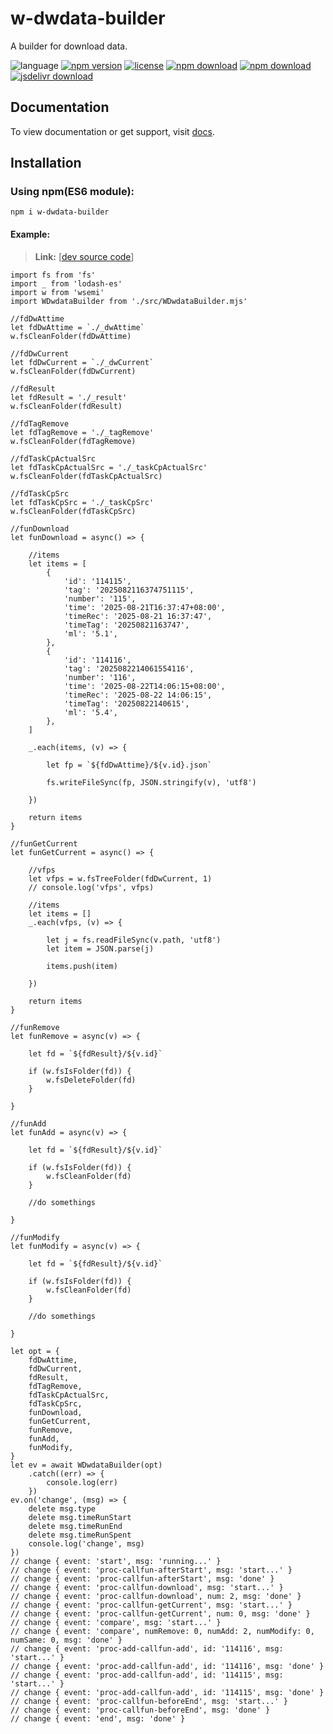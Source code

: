 # w-dwdata-builder
A builder for download data.

![language](https://img.shields.io/badge/language-JavaScript-orange.svg) 
[![npm version](http://img.shields.io/npm/v/w-dwdata-builder.svg?style=flat)](https://npmjs.org/package/w-dwdata-builder) 
[![license](https://img.shields.io/npm/l/w-dwdata-builder.svg?style=flat)](https://npmjs.org/package/w-dwdata-builder) 
[![npm download](https://img.shields.io/npm/dt/w-dwdata-builder.svg)](https://npmjs.org/package/w-dwdata-builder) 
[![npm download](https://img.shields.io/npm/dm/w-dwdata-builder.svg)](https://npmjs.org/package/w-dwdata-builder) 
[![jsdelivr download](https://img.shields.io/jsdelivr/npm/hm/w-dwdata-builder.svg)](https://www.jsdelivr.com/package/npm/w-dwdata-builder)

## Documentation
To view documentation or get support, visit [docs](https://yuda-lyu.github.io/w-dwdata-builder/global.html).

## Installation
### Using npm(ES6 module):
```alias
npm i w-dwdata-builder
```

#### Example:
> **Link:** [[dev source code](https://github.com/yuda-lyu/w-dwdata-builder/blob/master/g.mjs)]
```alias
import fs from 'fs'
import _ from 'lodash-es'
import w from 'wsemi'
import WDwdataBuilder from './src/WDwdataBuilder.mjs'

//fdDwAttime
let fdDwAttime = `./_dwAttime`
w.fsCleanFolder(fdDwAttime)

//fdDwCurrent
let fdDwCurrent = `./_dwCurrent`
w.fsCleanFolder(fdDwCurrent)

//fdResult
let fdResult = './_result'
w.fsCleanFolder(fdResult)

//fdTagRemove
let fdTagRemove = './_tagRemove'
w.fsCleanFolder(fdTagRemove)

//fdTaskCpActualSrc
let fdTaskCpActualSrc = './_taskCpActualSrc'
w.fsCleanFolder(fdTaskCpActualSrc)

//fdTaskCpSrc
let fdTaskCpSrc = './_taskCpSrc'
w.fsCleanFolder(fdTaskCpSrc)

//funDownload
let funDownload = async() => {

    //items
    let items = [
        {
            'id': '114115',
            'tag': '2025082116374751115',
            'number': '115',
            'time': '2025-08-21T16:37:47+08:00',
            'timeRec': '2025-08-21 16:37:47',
            'timeTag': '20250821163747',
            'ml': '5.1',
        },
        {
            'id': '114116',
            'tag': '2025082214061554116',
            'number': '116',
            'time': '2025-08-22T14:06:15+08:00',
            'timeRec': '2025-08-22 14:06:15',
            'timeTag': '20250822140615',
            'ml': '5.4',
        },
    ]

    _.each(items, (v) => {

        let fp = `${fdDwAttime}/${v.id}.json`

        fs.writeFileSync(fp, JSON.stringify(v), 'utf8')

    })

    return items
}

//funGetCurrent
let funGetCurrent = async() => {

    //vfps
    let vfps = w.fsTreeFolder(fdDwCurrent, 1)
    // console.log('vfps', vfps)

    //items
    let items = []
    _.each(vfps, (v) => {

        let j = fs.readFileSync(v.path, 'utf8')
        let item = JSON.parse(j)

        items.push(item)

    })

    return items
}

//funRemove
let funRemove = async(v) => {

    let fd = `${fdResult}/${v.id}`

    if (w.fsIsFolder(fd)) {
        w.fsDeleteFolder(fd)
    }

}

//funAdd
let funAdd = async(v) => {

    let fd = `${fdResult}/${v.id}`

    if (w.fsIsFolder(fd)) {
        w.fsCleanFolder(fd)
    }

    //do somethings

}

//funModify
let funModify = async(v) => {

    let fd = `${fdResult}/${v.id}`

    if (w.fsIsFolder(fd)) {
        w.fsCleanFolder(fd)
    }

    //do somethings

}

let opt = {
    fdDwAttime,
    fdDwCurrent,
    fdResult,
    fdTagRemove,
    fdTaskCpActualSrc,
    fdTaskCpSrc,
    funDownload,
    funGetCurrent,
    funRemove,
    funAdd,
    funModify,
}
let ev = await WDwdataBuilder(opt)
    .catch((err) => {
        console.log(err)
    })
ev.on('change', (msg) => {
    delete msg.type
    delete msg.timeRunStart
    delete msg.timeRunEnd
    delete msg.timeRunSpent
    console.log('change', msg)
})
// change { event: 'start', msg: 'running...' }
// change { event: 'proc-callfun-afterStart', msg: 'start...' }
// change { event: 'proc-callfun-afterStart', msg: 'done' }
// change { event: 'proc-callfun-download', msg: 'start...' }
// change { event: 'proc-callfun-download', num: 2, msg: 'done' }
// change { event: 'proc-callfun-getCurrent', msg: 'start...' }
// change { event: 'proc-callfun-getCurrent', num: 0, msg: 'done' }
// change { event: 'compare', msg: 'start...' }
// change { event: 'compare', numRemove: 0, numAdd: 2, numModify: 0, numSame: 0, msg: 'done' }
// change { event: 'proc-add-callfun-add', id: '114116', msg: 'start...' }
// change { event: 'proc-add-callfun-add', id: '114116', msg: 'done' }
// change { event: 'proc-add-callfun-add', id: '114115', msg: 'start...' }
// change { event: 'proc-add-callfun-add', id: '114115', msg: 'done' }
// change { event: 'proc-callfun-beforeEnd', msg: 'start...' }
// change { event: 'proc-callfun-beforeEnd', msg: 'done' }
// change { event: 'end', msg: 'done' }
```
